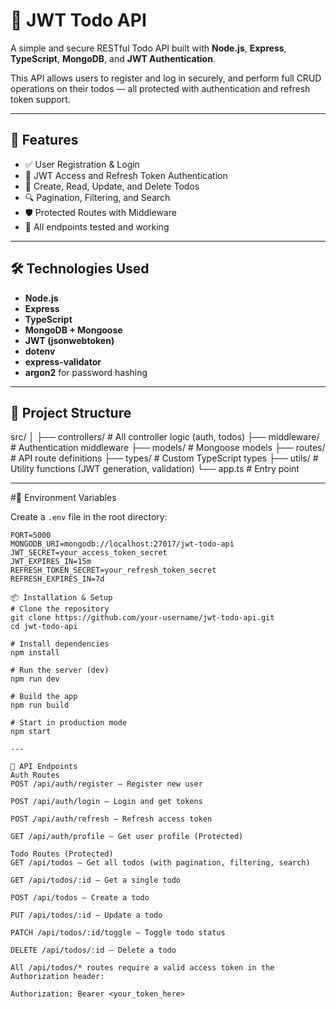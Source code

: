 # 📝 JWT Todo API

A simple and secure RESTful Todo API built with **Node.js**, **Express**, **TypeScript**, **MongoDB**, and **JWT Authentication**.

This API allows users to register and log in securely, and perform full CRUD operations on their todos — all protected with authentication and refresh token support.

---

## 🚀 Features

- ✅ User Registration & Login
- 🔐 JWT Access and Refresh Token Authentication
- 🧾 Create, Read, Update, and Delete Todos
- 🔍 Pagination, Filtering, and Search
- 🛡️ Protected Routes with Middleware
- 🧪 All endpoints tested and working

---

## 🛠️ Technologies Used

- **Node.js**
- **Express**
- **TypeScript**
- **MongoDB + Mongoose**
- **JWT (jsonwebtoken)**
- **dotenv**
- **express-validator**
- **argon2** for password hashing

---

## 📁 Project Structure

src/
│
├── controllers/ # All controller logic (auth, todos)
├── middleware/ # Authentication middleware
├── models/ # Mongoose models
├── routes/ # API route definitions
├── types/ # Custom TypeScript types
├── utils/ # Utility functions (JWT generation, validation)
└── app.ts # Entry point


---

#🔐 Environment Variables

Create a `.env` file in the root directory:

```env
PORT=5000
MONGODB_URI=mongodb://localhost:27017/jwt-todo-api
JWT_SECRET=your_access_token_secret
JWT_EXPIRES_IN=15m
REFRESH_TOKEN_SECRET=your_refresh_token_secret
REFRESH_EXPIRES_IN=7d

📦 Installation & Setup
# Clone the repository
git clone https://github.com/your-username/jwt-todo-api.git
cd jwt-todo-api

# Install dependencies
npm install

# Run the server (dev)
npm run dev

# Build the app
npm run build

# Start in production mode
npm start

---

🧪 API Endpoints
Auth Routes
POST /api/auth/register – Register new user

POST /api/auth/login – Login and get tokens

POST /api/auth/refresh – Refresh access token

GET /api/auth/profile – Get user profile (Protected)

Todo Routes (Protected)
GET /api/todos – Get all todos (with pagination, filtering, search)

GET /api/todos/:id – Get a single todo

POST /api/todos – Create a todo

PUT /api/todos/:id – Update a todo

PATCH /api/todos/:id/toggle – Toggle todo status

DELETE /api/todos/:id – Delete a todo

All /api/todos/* routes require a valid access token in the Authorization header:

Authorization: Bearer <your_token_here>
